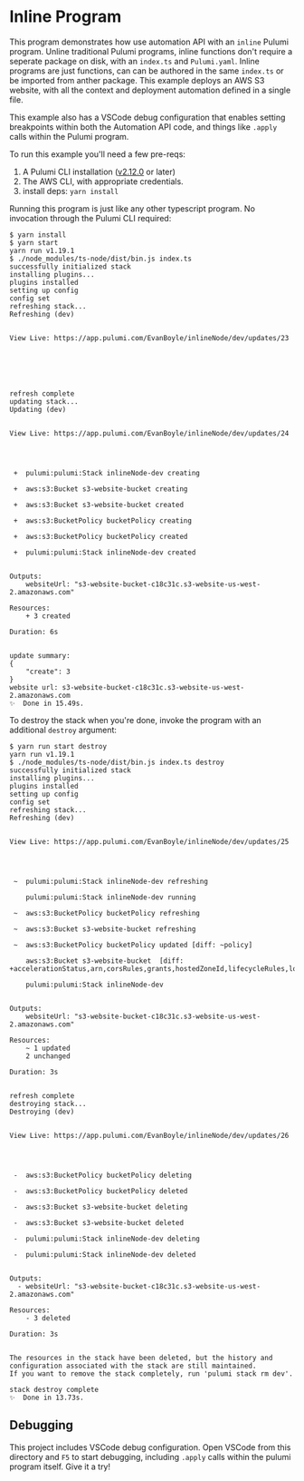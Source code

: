 # Inline Program

This program demonstrates how use automation API with an `inline` Pulumi program. Unline traditional Pulumi programs, inline functions don't require a seperate package on disk, with an `index.ts` and `Pulumi.yaml`. Inline programs are just functions, can can be authored in the same `index.ts` or be imported from anther package. This example deploys an AWS S3 website, with all the context and deployment automation defined in a single file.

This example also has a VSCode debug configuration that enables setting breakpoints within both the Automation API code, and things like `.apply` calls within the Pulumi program.

To run this example you'll need a few pre-reqs:
1. A Pulumi CLI installation ([v2.12.0](https://www.pulumi.com/docs/get-started/install/versions/) or later) 
2. The AWS CLI, with appropriate credentials.
3. install deps: `yarn install`

Running this program is just like any other typescript program. No invocation through the Pulumi CLI required:

```shell
$ yarn install
$ yarn start
yarn run v1.19.1
$ ./node_modules/ts-node/dist/bin.js index.ts
successfully initialized stack
installing plugins...
plugins installed
setting up config
config set
refreshing stack...
Refreshing (dev)


View Live: https://app.pulumi.com/EvanBoyle/inlineNode/dev/updates/23




 

refresh complete
updating stack...
Updating (dev)


View Live: https://app.pulumi.com/EvanBoyle/inlineNode/dev/updates/24




 +  pulumi:pulumi:Stack inlineNode-dev creating 

 +  aws:s3:Bucket s3-website-bucket creating 

 +  aws:s3:Bucket s3-website-bucket created 

 +  aws:s3:BucketPolicy bucketPolicy creating 

 +  aws:s3:BucketPolicy bucketPolicy created 

 +  pulumi:pulumi:Stack inlineNode-dev created 
 

Outputs:
    websiteUrl: "s3-website-bucket-c18c31c.s3-website-us-west-2.amazonaws.com"

Resources:
    + 3 created

Duration: 6s


update summary: 
{
    "create": 3
}
website url: s3-website-bucket-c18c31c.s3-website-us-west-2.amazonaws.com
✨  Done in 15.49s.
```

To destroy the stack when you're done, invoke the program with an additional `destroy` argument:

```shell
$ yarn run start destroy
yarn run v1.19.1
$ ./node_modules/ts-node/dist/bin.js index.ts destroy
successfully initialized stack
installing plugins...
plugins installed
setting up config
config set
refreshing stack...
Refreshing (dev)


View Live: https://app.pulumi.com/EvanBoyle/inlineNode/dev/updates/25




 ~  pulumi:pulumi:Stack inlineNode-dev refreshing 

    pulumi:pulumi:Stack inlineNode-dev running 

 ~  aws:s3:BucketPolicy bucketPolicy refreshing 

 ~  aws:s3:Bucket s3-website-bucket refreshing 

 ~  aws:s3:BucketPolicy bucketPolicy updated [diff: ~policy]

    aws:s3:Bucket s3-website-bucket  [diff: +accelerationStatus,arn,corsRules,grants,hostedZoneId,lifecycleRules,loggings,requestPayer,tags,versioning,websiteDomain,websiteEndpoint~website]

    pulumi:pulumi:Stack inlineNode-dev  
 

Outputs:
    websiteUrl: "s3-website-bucket-c18c31c.s3-website-us-west-2.amazonaws.com"

Resources:
    ~ 1 updated
    2 unchanged

Duration: 3s


refresh complete
destroying stack...
Destroying (dev)


View Live: https://app.pulumi.com/EvanBoyle/inlineNode/dev/updates/26




 -  aws:s3:BucketPolicy bucketPolicy deleting 

 -  aws:s3:BucketPolicy bucketPolicy deleted 

 -  aws:s3:Bucket s3-website-bucket deleting 

 -  aws:s3:Bucket s3-website-bucket deleted 

 -  pulumi:pulumi:Stack inlineNode-dev deleting 

 -  pulumi:pulumi:Stack inlineNode-dev deleted 
 

Outputs:
  - websiteUrl: "s3-website-bucket-c18c31c.s3-website-us-west-2.amazonaws.com"

Resources:
    - 3 deleted

Duration: 3s


The resources in the stack have been deleted, but the history and configuration associated with the stack are still maintained. 
If you want to remove the stack completely, run 'pulumi stack rm dev'.

stack destroy complete
✨  Done in 13.73s.
```

## Debugging

This project includes VSCode debug configuration. Open VSCode from this directory and `F5` to start debugging, including `.apply` calls within the pulumi program itself. Give it a try!